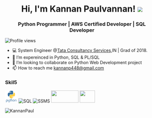 <h1 align="center">
Hi, I'm Kannan Paulvannan!
  <img src="https://media.giphy.com/media/hvRJCLFzcasrR4ia7z/giphy.gif" width="30"></h1>
  <h3 align="center">Python Programmer | AWS Certified Developer | SQL Developer </h3>
  <img src="https://gpvc.arturio.dev/KannanPaul" alt="Profile views" align='left'/> <a href="https://github.com/KannanPaul/KannanPaul"> </a> 
  <br/>
  
 - 💻 System Engineer @[Tata Consultancy Services,](https://www.tcs.com/)IN | Grad of 2018.
- 👀 I’m expereinced in Python, SQL & PL/SQL
- 💞️ I’m looking to collaborate on Python Web Development project
- 📫 How to reach me 
  kannanp448@gmail.com

### Skil5
<p align="left"><img src="https://github.com/devicons/devicon/blob/master/icons/python/python-original-wordmark.svg" alt="Python" width="40" height="40"/>
<img src="https://img.shields.io/badge/SQL%20-%23025E8C.svg?logo=amazon-dynamodb&logoColor=white" alt="SQL" width="90" height="40"/>
<img src="https://seeklogo.com/images/M/microsoft-sql-server-logo-96AF49E2B3-seeklogo.com.png" alt="SSMS" width="70" height="40"/>
<img src="https://pragmaticintegrator.files.wordpress.com/2015/06/developer-associate.png?w=300&h=122" width="90" height="40"/>
<img src="https://encrypted-tbn0.gstatic.com/images?q=tbn:ANd9GcRUBhFsPLF4bkB-xXP_vNtKyPK_VMaq9FYeFytJvUnOSn2OKIrV8Ihy8V57SykETBGgy0Q&usqp=CAU" width="50" height="40"/>
</p>
<img align="center" src="https://github-readme-stats.vercel.app/api?username=KannanPaul&show_icons=true" alt="KannanPaul" />

<!---
KannanPaul/KannanPaul is a ✨ special ✨ repository because its `README.md` (this file) appears on your GitHub profile.
You can click the Preview link to take a look at your changes.
--->
